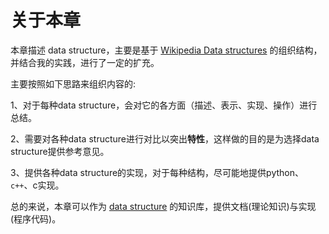 # 关于本章

本章描述 data structure，主要是基于 [Wikipedia Data structures](https://en.wikipedia.org/wiki/Data_structure) 的组织结构，并结合我的实践，进行了一定的扩充。

主要按照如下思路来组织内容的:

1、对于每种data structure，会对它的各方面（描述、表示、实现、操作）进行总结。

2、需要对各种data structure进行对比以突出**特性**，这样做的目的是为选择data structure提供参考意见。

3、提供各种data structure的实现，对于每种结构，尽可能地提供python、`c++`、c实现。

总的来说，本章可以作为 [data structure](https://en.wikipedia.org/wiki/Data_structure) 的知识库，提供文档(理论知识)与实现(程序代码)。


